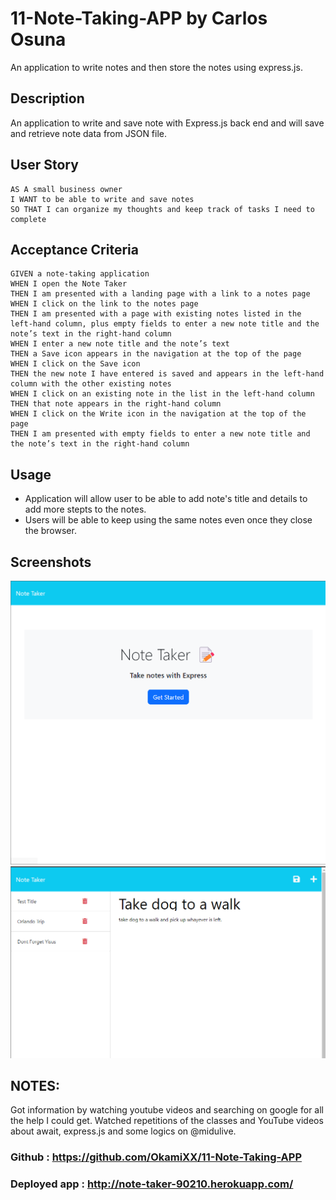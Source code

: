 # 11-Note-Taking-APP by Carlos Osuna

An application to write notes and then store the notes using express.js.


## Description
An application to write and save note with Express.js back end and will save and retrieve note data from JSON file.

## User Story
```
AS A small business owner
I WANT to be able to write and save notes
SO THAT I can organize my thoughts and keep track of tasks I need to complete
```
## Acceptance Criteria
```
GIVEN a note-taking application
WHEN I open the Note Taker
THEN I am presented with a landing page with a link to a notes page
WHEN I click on the link to the notes page
THEN I am presented with a page with existing notes listed in the left-hand column, plus empty fields to enter a new note title and the note’s text in the right-hand column
WHEN I enter a new note title and the note’s text
THEN a Save icon appears in the navigation at the top of the page
WHEN I click on the Save icon
THEN the new note I have entered is saved and appears in the left-hand column with the other existing notes
WHEN I click on an existing note in the list in the left-hand column
THEN that note appears in the right-hand column
WHEN I click on the Write icon in the navigation at the top of the page
THEN I am presented with empty fields to enter a new note title and the note’s text in the right-hand column
```


## Usage
- Application will allow user to be able to add note's title and details to add more stepts to the notes.
- Users will be able to keep using the same notes even once they close the browser.

## Screenshots
![](./img/1.png)
![](./img/2.png)

## NOTES:
Got information by watching youtube videos and searching on google for all the help I could get. Watched repetitions of the classes and YouTube videos about await, express.js and some logics on @midulive.

### Github : https://github.com/OkamiXX/11-Note-Taking-APP

### Deployed app : http://note-taker-90210.herokuapp.com/
